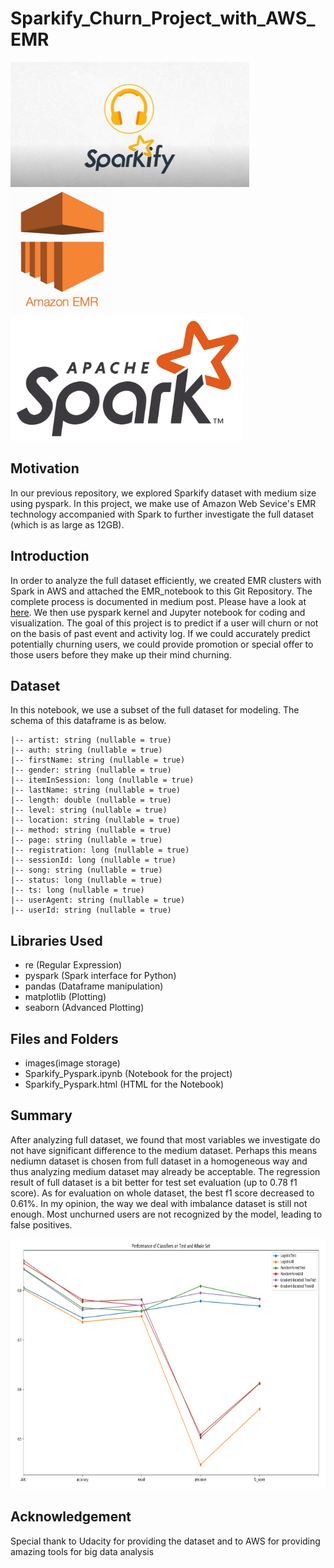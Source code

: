 # Sparkify_Churn_Project_with_AWS_EMR
<img src='images/sparkify.JPG' height='200px'> <img src='images/EMR.PNG' height='200px'> <img src='images/spark.PNG' height='200px'>
## Motivation
In our previous repository, we explored Sparkify dataset with medium size using pyspark. In this project, we make use of Amazon Web Sevice's EMR technology accompanied with Spark to further investigate the full dataset (which is as large as 12GB).

## Introduction
In order to analyze the full dataset efficiently, we created EMR clusters with Spark in AWS and attached the EMR_notebook to this Git Repository. The complete process is documented in medium post. Please have a look at <a href='https://burgercewu.medium.com/create-aws-emr-notebook-with-spark-and-attach-it-to-git-repo-for-version-control-a169c12ad79'>here</a>. We then use pyspark kernel and Jupyter notebook for coding and visualization. The goal of this project is to predict if a user will churn or not on the basis of past event and activity log. If we could accurately predict potentially churning users, we could provide promotion or special offer to those users before they make up their mind churning.

## Dataset
In this notebook, we use a subset of the full dataset for modeling. The schema of this dataframe is as below.
```
|-- artist: string (nullable = true) 
|-- auth: string (nullable = true) 
|-- firstName: string (nullable = true) 
|-- gender: string (nullable = true) 
|-- itemInSession: long (nullable = true) 
|-- lastName: string (nullable = true) 
|-- length: double (nullable = true) 
|-- level: string (nullable = true) 
|-- location: string (nullable = true) 
|-- method: string (nullable = true) 
|-- page: string (nullable = true) 
|-- registration: long (nullable = true) 
|-- sessionId: long (nullable = true) 
|-- song: string (nullable = true) 
|-- status: long (nullable = true) 
|-- ts: long (nullable = true) 
|-- userAgent: string (nullable = true) 
|-- userId: string (nullable = true) 
```

## Libraries Used
- re (Regular Expression)
- pyspark (Spark interface for Python)
- pandas (Dataframe manipulation)
- matplotlib (Plotting)
- seaborn (Advanced Plotting)

## Files and Folders
- images(image storage)
- Sparkify_Pyspark.ipynb (Notebook for the project)
- Sparkify_Pyspark.html (HTML for the Notebook)

## Summary
After analyzing full dataset, we found that most variables we investigate do not have significant difference to the medium dataset. Perhaps this means nediumn dataset is chosen from full dataset in a homogeneous way and thus analyzing medium dataset may already be acceptable. The regression result of full dataset is a bit better for test set evaluation (up to 0.78 f1 score). As for evaluation on whole dataset, the best f1 score decreased to 0.61%. In my opinion, the way we deal with imbalance dataset is still not enough. Most unchurned users are not recognized by the model, leading to false positives. 

<img src='images/metrics.PNG' height='400px'>

## Acknowledgement
Special thank to Udacity for providing the dataset and to AWS for providing amazing tools for big data analysis
